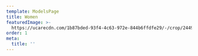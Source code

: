 ```yaml
---
template: ModelsPage
title: Women
featuredImage: >-
  https://ucarecdn.com/1b87bded-93f4-4c63-972e-844b6ffdfe29/-/crop/2449x1384/0,175/-/preview/
order: 1
meta:
  title: ''
---
```


